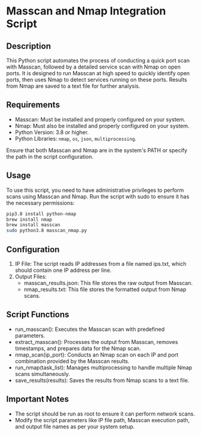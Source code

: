# Masscan and Nmap Integration Script

## Description
This Python script automates the process of conducting a quick port scan with Masscan, followed by a detailed service scan with Nmap on open ports. It is designed to run Masscan at high speed to quickly identify open ports, then uses Nmap to detect services running on these ports. Results from Nmap are saved to a text file for further analysis.

## Requirements
- Masscan: Must be installed and properly configured on your system.
- Nmap: Must also be installed and properly configured on your system.
- Python Version: 3.8 or higher.
- Python Libraries: `nmap`, `os`, `json`, `multiprocessing`.

Ensure that both Masscan and Nmap are in the system's PATH or specify the path in the script configuration.

## Usage
To use this script, you need to have administrative privileges to perform scans using Masscan and Nmap. Run the script with sudo to ensure it has the necessary permissions:

```bash
pip3.8 install python-nmap
brew install nmap
brew install masscan
sudo python3.8 masscan_nmap.py
```

## Configuration
1.  IP File: The script reads IP addresses from a file named ips.txt, which should contain one IP address per line.
2. Output Files:
   - masscan_results.json: This file stores the raw output from Masscan.
   - nmap_results.txt: This file stores the formatted output from Nmap scans.
## Script Functions
- run_masscan(): Executes the Masscan scan with predefined parameters.
- extract_masscan(): Processes the output from Masscan, removes timestamps, and prepares data for the Nmap scan.
- nmap_scan(ip_port): Conducts an Nmap scan on each IP and port combination provided by the Masscan results.
- run_nmap(task_list): Manages multiprocessing to handle multiple Nmap scans simultaneously.
- save_results(results): Saves the results from Nmap scans to a text file.
## Important Notes
- The script should be run as root to ensure it can perform network scans.
- Modify the script parameters like IP file path, Masscan execution path, and output file names as per your system setup.
